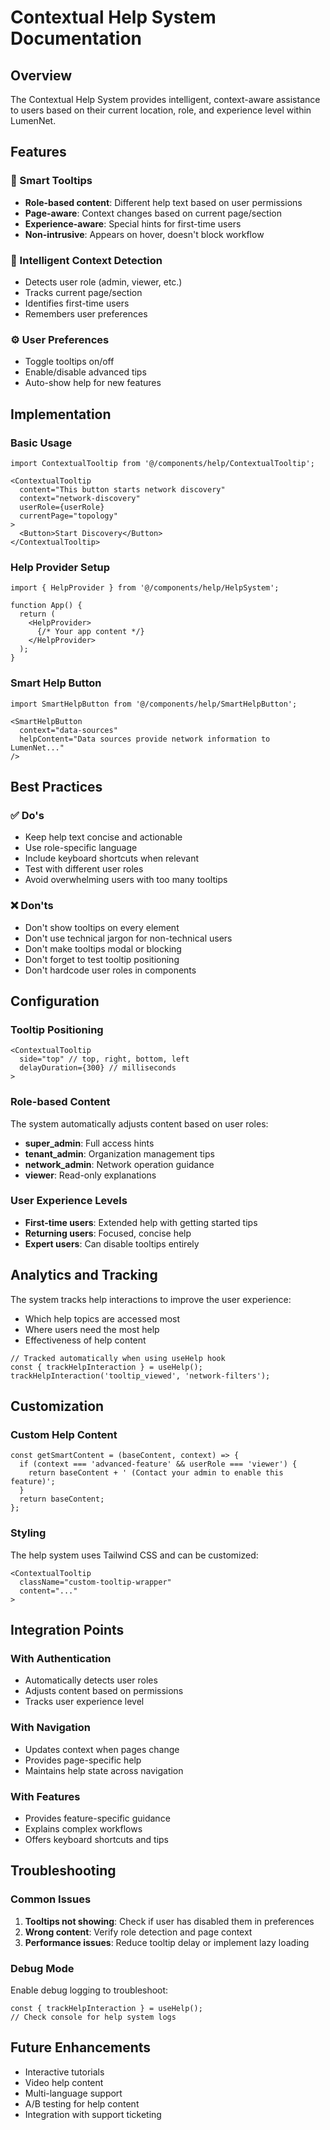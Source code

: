 
# Contextual Help System Documentation

## Overview
The Contextual Help System provides intelligent, context-aware assistance to users based on their current location, role, and experience level within LumenNet.

## Features

### 🎯 Smart Tooltips
- **Role-based content**: Different help text based on user permissions
- **Page-aware**: Context changes based on current page/section
- **Experience-aware**: Special hints for first-time users
- **Non-intrusive**: Appears on hover, doesn't block workflow

### 🧠 Intelligent Context Detection
- Detects user role (admin, viewer, etc.)
- Tracks current page/section
- Identifies first-time users
- Remembers user preferences

### ⚙️ User Preferences
- Toggle tooltips on/off
- Enable/disable advanced tips
- Auto-show help for new features

## Implementation

### Basic Usage

```tsx
import ContextualTooltip from '@/components/help/ContextualTooltip';

<ContextualTooltip
  content="This button starts network discovery"
  context="network-discovery"
  userRole={userRole}
  currentPage="topology"
>
  <Button>Start Discovery</Button>
</ContextualTooltip>
```

### Help Provider Setup

```tsx
import { HelpProvider } from '@/components/help/HelpSystem';

function App() {
  return (
    <HelpProvider>
      {/* Your app content */}
    </HelpProvider>
  );
}
```

### Smart Help Button

```tsx
import SmartHelpButton from '@/components/help/SmartHelpButton';

<SmartHelpButton
  context="data-sources"
  helpContent="Data sources provide network information to LumenNet..."
/>
```

## Best Practices

### ✅ Do's
- Keep help text concise and actionable
- Use role-specific language
- Include keyboard shortcuts when relevant
- Test with different user roles
- Avoid overwhelming users with too many tooltips

### ❌ Don'ts
- Don't show tooltips on every element
- Don't use technical jargon for non-technical users
- Don't make tooltips modal or blocking
- Don't forget to test tooltip positioning
- Don't hardcode user roles in components

## Configuration

### Tooltip Positioning
```tsx
<ContextualTooltip
  side="top" // top, right, bottom, left
  delayDuration={300} // milliseconds
>
```

### Role-based Content
The system automatically adjusts content based on user roles:
- **super_admin**: Full access hints
- **tenant_admin**: Organization management tips
- **network_admin**: Network operation guidance
- **viewer**: Read-only explanations

### User Experience Levels
- **First-time users**: Extended help with getting started tips
- **Returning users**: Focused, concise help
- **Expert users**: Can disable tooltips entirely

## Analytics and Tracking

The system tracks help interactions to improve the user experience:
- Which help topics are accessed most
- Where users need the most help
- Effectiveness of help content

```tsx
// Tracked automatically when using useHelp hook
const { trackHelpInteraction } = useHelp();
trackHelpInteraction('tooltip_viewed', 'network-filters');
```

## Customization

### Custom Help Content
```tsx
const getSmartContent = (baseContent, context) => {
  if (context === 'advanced-feature' && userRole === 'viewer') {
    return baseContent + ' (Contact your admin to enable this feature)';
  }
  return baseContent;
};
```

### Styling
The help system uses Tailwind CSS and can be customized:
```tsx
<ContextualTooltip
  className="custom-tooltip-wrapper"
  content="..."
>
```

## Integration Points

### With Authentication
- Automatically detects user roles
- Adjusts content based on permissions
- Tracks user experience level

### With Navigation
- Updates context when pages change
- Provides page-specific help
- Maintains help state across navigation

### With Features
- Provides feature-specific guidance
- Explains complex workflows
- Offers keyboard shortcuts and tips

## Troubleshooting

### Common Issues
1. **Tooltips not showing**: Check if user has disabled them in preferences
2. **Wrong content**: Verify role detection and page context
3. **Performance issues**: Reduce tooltip delay or implement lazy loading

### Debug Mode
Enable debug logging to troubleshoot:
```tsx
const { trackHelpInteraction } = useHelp();
// Check console for help system logs
```

## Future Enhancements
- Interactive tutorials
- Video help content
- Multi-language support
- A/B testing for help content
- Integration with support ticketing
